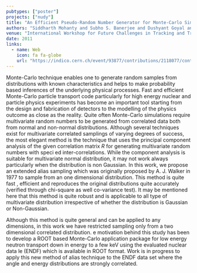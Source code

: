 ```yaml
---
pubtypes: ["poster"]
projects: ["nudy"]
title: "An Efficient Pseudo-Random Number Generator for Monte-Carlo Simulations using GPUs"
authors: "Siddharth Mohanty and Subho S. Banerjee and Dushyant Goyal and Ajit K. Mohanty and Federico Carminati"
venue: "International Workshop for Future Challenges in Tracking and Trigger Concepts 2011"
date: 2011
links:
  - name: Web
    icon: fa fa-globe
    url: "https://indico.cern.ch/event/93877/contributions/2118077/contribution.pdf"
---
```


Monte-Carlo technique enables one to generate random samples from distributions with known
characteristics and helps to make probability based inferences of the underlying physical processes.
Fast and efficient Monte-Carlo particle transport code particularly for high energy nuclear and
particle physics experiments has become an important tool starting from the design and fabrication
of detectors to the modelling of the physics outcome as close as the reality.  Quite often
Monte-Carlo simulations require multivariate random numbers to be generated from correlated data
both from normal and non-normal distributions. Although several techniques exist for multivariate
correlated samplings of varying degrees of success, the most elegant method is the technique that
uses the principal component analysis of the given correlation matrix $R$ for generating
multivariate random numbers with speci ed inter-correlations. While the component analysis is
suitable for multivariate normal distribution, it may not work always particularly when the
distribution is non Gaussian. In this work, we propose an extended alias sampling which was
originally proposed by A. J. Walker in 1977 to sample from an one dimensional distribution. This
method is quite fast , efficient and reproduces the original distributions quite accurately
(verified through chi-square as well co-variance test). It may be mentioned here that this method is
quite robust and is applicable to all type of multivariate distribution irrespective of whether the
distribution is Gaussian or Non-Gaussian.

Although this method is quite general and can be applied to any dimensions, in this work we have
restricted sampling only from a two dimensional correlated distribution.  e motivation behind this
study has been to develop a ROOT based Monte-Carlo application package for low energy neutron
transport down in energy to a few keV using the evaluated nuclear data  le (ENDF) which is available
in ROOT format. Work is in progress to apply this new method of alias technique to the ENDF data set
where the angle and energy distributions are strongly correlated.

